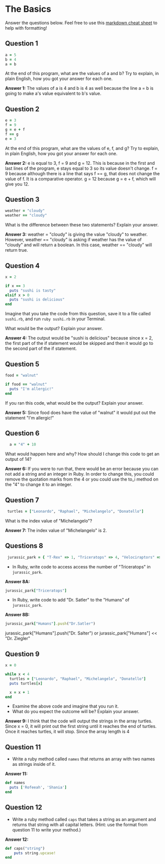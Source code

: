 # The Basics

Answer the questions below. Feel free to use this [markdown cheat sheet](https://guides.github.com/pdfs/markdown-cheatsheet-online.pdf) to help with formatting!

## Question 1

```ruby
a = 5
b = 4
a = b
```

At the end of this program, what are the values of a and b? Try to explain, in plain English, how you got your answer for each one.

**Answer 1:**
The values of a is 4 and b is 4 as well because the line a = b is going to make a's value equivalent to b's value.

## Question 2

```ruby
e = 3
f = 9
g = e + f
f == g
e = 3
```

At the end of this program, what are the values of e, f, and g? Try to explain, in plain English, how you got your answer for each one.

**Answer 2:**
e is equal to 3, f = 9 and g = 12. This is because in the first and last lines of the program, e stays equal to 3 so its value doesn't change. f = 9 because although there is a line that says f == g, that does not change the value of f. It is a comparative operator. g = 12 because g = e + f, which will give you 12.

## Question 3

```ruby
weather = "cloudy"
weather == "cloudy"
```

What is the difference between these two statements? Explain your answer.

**Answer 3:**
weather = "cloudy" is giving the value "cloudy" to weather. However, weather == "cloudy" is asking if weather has the value of "cloudy" and will return a boolean. In this case, weather == "cloudy" will return true.

## Question 4

```ruby
x = 2

if x == 3
  puts "sushi is tasty"
elsif x > 0
  puts "sushi is delicious"
end
```

Imagine that you take the code from this question, save it to a file called `sushi.rb`, and run `ruby sushi.rb` in your Terminal.

What would be the output? Explain your answer.

**Answer 4:**
The output would be "sushi is delicious" because since x = 2, the first part of the if statement would be skipped and then it would go to the second part of the if statement.

## Question 5

```ruby
food = "walnut"

if food == "walnut"
  puts "I'm allergic!"
end
```

If you ran this code, what would be the output? Explain your answer.

**Answer 5:**
Since food does have the value of "walnut" it would put out the statement "I'm allergic!"

## Question 6

```ruby
  a = "4" + 10
```

What would happen here and why? How should I change this code to get an output of 14?

**Answer 6:**
If you were to run that, there would be an error because you can not add a string and an integer in Ruby. In order to change this, you could remove the quotation marks from the 4 or you could use the to_i method on the "4" to change it to an integer.


## Question 7

```ruby
 turtles = ["Leonardo", "Raphael", "Michelangelo", "Donatello"]
```

What is the index value of "Michelangelo"?


**Answer 7:**
The index value of "Michelangelo" is 2.

## Questions 8

```ruby
 jurassic_park = { "T-Rex" => 1, "Triceratops" => 4, "Velociraptors" => 6, "Humans" => ["Dr. Malcolm", "Dr. Grant"] }
```

* In Ruby, write code to access access the number of "Triceratops" in `jurassic_park`.

**Answer 8A:**
```ruby
jurassic_park["Triceratops"]
```

* In Ruby, write code to add "Dr. Satler" to the "Humans" of `jurassic_park`.

**Answer 8B:**
```ruby
jurassic_park["Humans"].push("Dr.Satler")
```
jurassic_park["Humans"].push("Dr. Salter") or jurassic_park["Humans"] << "Dr. Ziegler"

## Question 9

```ruby
x = 0

while x < 4
  turtles = ["Leonardo", "Raphael", "Michelangelo", "Donatello"]
  puts turtles[x]

  x = x + 1
end
```

* Examine the above code and imagine that you run it.
* What do you expect the outcome will be? Explain your answer.

**Answer 9:**
I think that the code will output the strings in the array turtles. Since x = 0, it will print out the first string until it reaches the end of turtles. Once it reaches turtles, it will stop. Since the array length is 4

## Question 11

* Write a ruby method called `names` that returns an array with two names as strings inside of it.

**Answer 11:**
```ruby
def names
  puts ['Rofeeah', 'Shania']
end
```

## Question 12

* Write a ruby method called `caps` that takes a string as an argument and returns that string with all capital letters. (Hint: use the format from question 11 to write your method.)

**Answer 12:**
```ruby
def caps("string")
	puts string.upcase!
end
```

